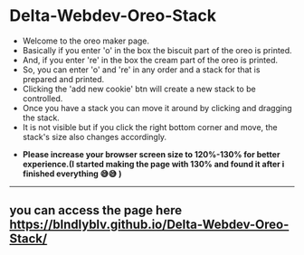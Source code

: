 # Delta-Webdev-Oreo-Stack

- Welcome to the oreo maker page.
- Basically if you enter 'o' in the box the biscuit part of the oreo is printed.
- And, if you enter 're' in the box the cream part of the oreo is printed.
- So, you can enter 'o' and 're' in any order and a stack for that is prepared and printed.
- Clicking the 'add new cookie' btn will create a new stack to be controlled.
- Once you have a stack you can move it around by clicking and dragging the stack.
- It is not visible but if you click the right bottom corner and move, the stack's size also changes accordingly.
*   **Please increase your browser screen size to 120%-130% for better experience.(I started making the page with 130% and found it after i finished everything 😅😅 )** 
---

## you can access the page here https://blndlyblv.github.io/Delta-Webdev-Oreo-Stack/
